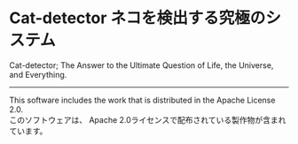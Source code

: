 # Cat-detector ネコを検出する究極のシステム
Cat-detector; The Answer to the Ultimate Question of Life, the Universe, and Everything.

---
This software includes the work that is distributed in the Apache License 2.0.  
このソフトウェアは、 Apache 2.0ライセンスで配布されている製作物が含まれています。
